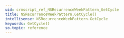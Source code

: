 ```yaml
---
uid: crmscript_ref_NSRecurrenceWeekPattern_GetCycle
title: NSRecurrenceWeekPattern.GetCycle()
intellisense: NSRecurrenceWeekPattern.GetCycle
keywords: GetCycle()
so.topic: reference
---
```





